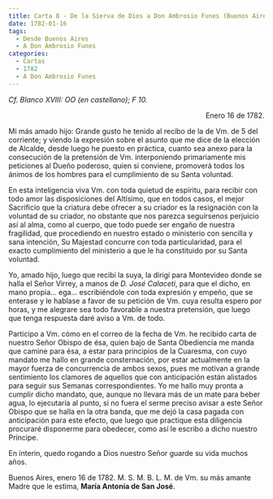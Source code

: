 ```yaml
---
title: Carta 8 - De la Sierva de Dios a Don Ambrosio Funes (Buenos Aires, 16 de enero de 1782).
date: 1782-01-16
tags:
  - Desde Buenos Aires
  - A Don Ambrosio Funes
categories:
  - Cartas
  - 1782
  - A Don Ambrosio Funes
---
```


_Cf. Blanco XVIII: OO (en castellano); F 10._
<div align="right">
Enero 16 de 1782.
</div>

Mi más amado hijo: Grande gusto he tenido al recibo de la de Vm. de 5 del corriente; y viendo la expresión sobre el asunto que me dice de la elección de Alcalde, desde luego he puesto en práctica, cuanto sea anexo para la consecución de la pretensión de Vm. interponiendo primariamente mis peticiones al Dueño poderoso, quien si conviene, promoverá todos los ánimos de los hombres para el cumplimiento de su Santa voluntad.

En esta inteligencia viva Vm. con toda quietud de espíritu, para recibir con todo amor las disposiciones del Altísimo, que en todos casos, el mejor Sacrificio que la criatura debe ofrecer a su criador es la resignación con la voluntad de su criador, no obstante que nos parezca seguírsenos perjuicio así al alma, como al cuerpo, que todo puede ser engaño de nuestra fragilidad, que procediendo en nuestro estado o ministerio con sencilla y sana intención, Su Majestad concurre con toda particularidad, para el exacto cumplimiento del ministerio a que le ha constituido por su Santa voluntad.

Yo, amado hijo, luego que recibí la suya, la dirigí para Montevideo donde se halla el Señor Virrey, a manos de _D. José Calaceti_, para que el dicho, en mano propia... ega... escribiéndole con toda expresión y empeño, que se enterase y le hablase a favor de su petición de Vm. cuya resulta espero por horas, y me alegrare sea todo favorable a nuestra pretensión, que luego que tenga respuesta daré aviso a Vm. de todo.

Participo a Vm. cómo en el correo de la fecha de Vm. he recibido carta de nuestro Señor Obispo de ésa, quien bajo de Santa Obediencia me manda que camine para ésa, a estar para principios de la Cuaresma, con cuyo mandato me hallo en grande consternación, por estar actualmente en la mayor fuerza de concurrencia de ambos sexos, pues me motivan a grande sentimiento los clamores de aquellos que con anticipación están alistados para seguir sus Semanas correspondientes. Yo me hallo muy pronta a cumplir dicho mandato, que, aunque no llevara más de un mate para beber agua, lo ejecutaría al punto, si no fuera el serme preciso avisar a este Señor Obispo que se halla en la otra banda, que me dejó la casa pagada con anticipación para este efecto, que luego que practique esta diligencia procuraré disponerme para obedecer, como así le escribo a dicho nuestro Príncipe.

En ínterin, quedo rogando a Dios nuestro Señor guarde su vida muchos años.

Buenos Aires, enero 16 de 1782. M. S. M. B. L. M. de Vm. su más amante Madre que le estima, **María Antonia de San José**.
